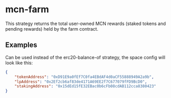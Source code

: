 # mcn-farm

This strategy returns the total user-owned MCN rewards (staked tokens and pending rewards) held by the farm contract.

## Examples

Can be used instead of the erc20-balance-of strategy, the space config will look like this:

```JSON
{
    "tokenAddress": "0xD91E9a0fEf7C0fa4EBdAF4d0aCF55888949A2a9b",
    "lpAddress": "0x2Ef2cb6af83de4171A69EE2f7C677079fFD9BcD0",
    "stakingAddress": "0x15dEd15fE32EBac0b6cFb08cdAB112cca8380423"
}
```
